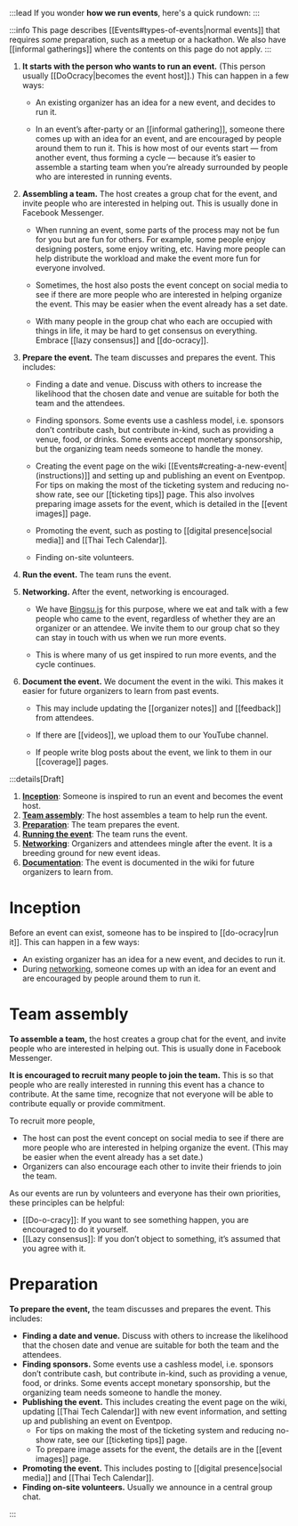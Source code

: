 :::lead
If you wonder **how we run events**, here's a quick rundown:
:::

:::info
This page describes [[Events#types-of-events|normal events]] that requires _some_ preparation, such as a meetup or a hackathon. We also have [[informal gatherings]] where the contents on this page do not apply.
:::

1. **It starts with the person who wants to run an event.** (This person usually [[DoOcracy|becomes the event host]].) This can happen in a few ways:

   - An existing organizer has an idea for a new event, and decides to run it.

   - In an event’s after-party or an [[informal gathering]], someone there comes up with an idea for an event, and are encouraged by people around them to run it. This is how most of our events start — from another event, thus forming a cycle — because it’s easier to assemble a starting team when you’re already surrounded by people who are interested in running events.

2. **Assembling a team.** The host creates a group chat for the event, and invite people who are interested in helping out. This is usually done in Facebook Messenger.

   - When running an event, some parts of the process may not be fun for you but are fun for others. For example, some people enjoy designing posters, some enjoy writing, etc. Having more people can help distribute the workload and make the event more fun for everyone involved.

   - Sometimes, the host also posts the event concept on social media to see if there are more people who are interested in helping organize the event. This may be easier when the event already has a set date.

   - With many people in the group chat who each are occupied with things in life, it may be hard to get consensus on everything. Embrace [[lazy consensus]] and [[do-ocracy]].

3. **Prepare the event.** The team discusses and prepares the event. This includes:

   - Finding a date and venue. Discuss with others to increase the likelihood that the chosen date and venue are suitable for both the team and the attendees.

   - Finding sponsors. Some events use a cashless model, i.e. sponsors don’t contribute cash, but contribute in-kind, such as providing a venue, food, or drinks. Some events accept monetary sponsorship, but the organizing team needs someone to handle the money.

   - Creating the event page on the wiki [[Events#creating-a-new-event|(instructions)]] and setting up and publishing an event on Eventpop. For tips on making the most of the ticketing system and reducing no-show rate, see our [[ticketing tips]] page. This also involves preparing image assets for the event, which is detailed in the [[event images]] page.

   - Promoting the event, such as posting to [[digital presence|social media]] and [[Thai Tech Calendar]].

   - Finding on-site volunteers.

4. **Run the event.** The team runs the event.

5. **Networking.** After the event, networking is encouraged.

   - We have [Bingsu.js](https://bingsu.js.org/) for this purpose, where we eat and talk with a few people who came to the event, regardless of whether they are an organizer or an attendee. We invite them to our group chat so they can stay in touch with us when we run more events.

   - This is where many of us get inspired to run more events, and the cycle continues.

6. **Document the event.** We document the event in the wiki. This makes it easier for future organizers to learn from past events.

   - This may include updating the [[organizer notes]] and [[feedback]] from attendees.

   - If there are [[videos]], we upload them to our YouTube channel.

   - If people write blog posts about the event, we link to them in our [[coverage]] pages.

:::details[Draft]

1. [**Inception**](#inception): Someone is inspired to run an event and becomes the event host.
2. [**Team assembly**](#team-assembly): The host assembles a team to help run the event.
3. [**Preparation**](#preparation): The team prepares the event.
4. [**Running the event**](#running-the-event): The team runs the event.
5. [**Networking**](#networking): Organizers and attendees mingle after the event. It is a breeding ground for new event ideas.
6. [**Documentation**](#documentation): The event is documented in the wiki for future organizers to learn from.

# Inception

Before an event can exist, someone has to be inspired to [[do-ocracy|run it]]. This can happen in a few ways:

- An existing organizer has an idea for a new event, and decides to run it.
- During [networking](#networking), someone comes up with an idea for an event and are encouraged by people around them to run it.

# Team assembly

**To assemble a team,** the host creates a group chat for the event, and invite people who are interested in helping out. This is usually done in Facebook Messenger.

**It is encouraged to recruit many people to join the team.** This is so that people who are really interested in running this event has a chance to contribute. At the same time, recognize that not everyone will be able to contribute equally or provide commitment.

To recruit more people,

- The host can post the event concept on social media to see if there are more people who are interested in helping organize the event. (This may be easier when the event already has a set date.)
- Organizers can also encourage each other to invite their friends to join the team.

As our events are run by volunteers and everyone has their own priorities, these principles can be helpful:

- [[Do-o-cracy]]: If you want to see something happen, you are encouraged to do it yourself.
- [[Lazy consensus]]: If you don’t object to something, it’s assumed that you agree with it.

# Preparation

**To prepare the event,** the team discusses and prepares the event. This includes:

- **Finding a date and venue.** Discuss with others to increase the likelihood that the chosen date and venue are suitable for both the team and the attendees.
- **Finding sponsors.** Some events use a cashless model, i.e. sponsors don’t contribute cash, but contribute in-kind, such as providing a venue, food, or drinks. Some events accept monetary sponsorship, but the organizing team needs someone to handle the money.
- **Publishing the event.** This includes creating the event page on the wiki, updating [[Thai Tech Calendar]] with new event information, and setting up and publishing an event on Eventpop.
  - For tips on making the most of the ticketing system and reducing no-show rate, see our [[ticketing tips]] page.
  - To prepare image assets for the event, the details are in the [[event images]] page.
- **Promoting the event.** This includes posting to [[digital presence|social media]] and [[Thai Tech Calendar]].
- **Finding on-site volunteers.** Usually we announce in a central group chat.

:::
